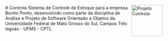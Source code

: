 <img src="https://img.icons8.com/color/64/000000/button--v1.png" alt="Projeto Controla" width="100px" align="right">
# Controla
Sistema de Controle de Estoque para a empresa Bonito Ponto, desenvolvido como parte da disciplina de Análise e Projeto de Software Orientado a Objetos da Universidade Federal de Mato Grosso do Sul, Campus Três lagoas - UFMS - CPTL
